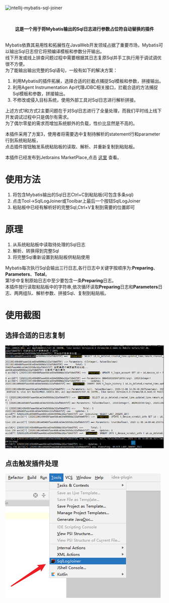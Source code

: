 ![intellij-mybatis-sql-joiner](https://socialify.git.ci/yungyu16/intellij-mybatis-sql-joiner/image?description=1&descriptionEditable=%E5%B0%86Mybatis%E8%BE%93%E5%87%BA%E7%9A%84Sql%E6%97%A5%E5%BF%97%E8%BF%9B%E8%A1%8C%E5%8F%82%E6%95%B0%E5%8D%A0%E4%BD%8D%E7%AC%A6%E8%87%AA%E5%8A%A8%E6%9B%BF%E6%8D%A2%E7%9A%84%E6%8F%92%E4%BB%B6&font=Inter&language=1&logo=https%3A%2F%2Fraw.githubusercontent.com%2Fyungyu16%2Fcdn%2Fmaster%2Favatar.png&owner=1&pattern=Circuit%20Board&theme=Light)
<p align="center">
    <br/>
    <br/>
    <b>这是一个用于将Mybatis输出的Sql日志进行参数占位符自动替换的插件</b>
    <br/>
    <br/>
</p>

Mybatis依靠其易用性和拓展性在JavaWeb开发领域占据了重要市场，Mybatis可以输出Sql日志但它将预编译模板和参数分开输出。      
线下开发或线上排查问题过程中需要根据其日志复原Sql并手工执行用于调试调优很不方便。    
为了能输出输出完整的Sql语句，一般有如下的解决方案：
1. 利用Mybatis的插件拓展，选择合适的拦截点捕捉Sql模板和参数，拼接输出。
2. 利用Agent Instrumentation Api代理JDBC相关接口，拦截合适的方法捕捉Sql模板和参数，拼接输出。
3. 不修改或侵入目标系统，使用外部工具对Sql日志进行解析拼接。

上述方式1和方式2主要问题在于对Sql日志进行了全量处理，而我们平时线上线下开发调试过程中只是偶尔有需求。   
为了偶尔零星的需求而增加系统额外的负载，性价比显然是不高的。

本插件采用了方案3，使用者将需要选中复制待解析的statement行和parameter行到系统粘贴板，    
点击插件按钮触发系统粘贴板的读取、解析、并重新复制到粘贴板。

本插件已经发布到Jetbrains MarketPlace,点击 [这里](https://plugins.jetbrains.com/plugin/15339) 查看。   

# 使用方法

1. 将包含Mybatis输出的Sql日志Ctrl+C到粘贴板(可包含多条sql)
2. 点击Tool->SqlLogJoiner或Toolbar上最后一个按钮SqlLogJoiner
3. 粘贴板中已经有解析好的完整Sql,Ctrl+V复制到需要的位置即可

# 原理
1. 从系统粘贴板中读取待处理的Sql日志
2. 解析、转换得到完整Sql
3. 将完整Sql重新设置到粘贴板供粘贴使用

Mybatis每次执行Sql会输出三行日志,各行日志中关键字按顺序为:**Preparing**、**Parameters**、**Total**。     
第1步中复制原始日志中至少要包含一条**Preparing**日志。       
本插件按行读取粘贴板中的字符串,依次循环读取**Preparing**日志和**Parameters**日志、两两组队、解析参数、拼接Sql、复制到粘贴板。

# 使用截图
## 选择合适的日志复制
![截图1](./doc/screenshot_1.png)
## 点击触发插件处理
![截图1](./doc/screenshot_2.png)

